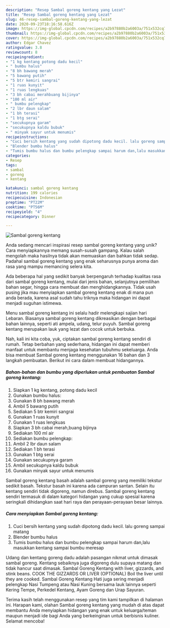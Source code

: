 ```yaml
---
description: "Resep Sambal goreng kentang yang Lezat"
title: "Resep Sambal goreng kentang yang Lezat"
slug: 46-resep-sambal-goreng-kentang-yang-lezat
date: 2020-09-23T18:16:58.616Z
image: https://img-global.cpcdn.com/recipes/a2b97880b2a6003a/751x532cq70/sambal-goreng-kentang-foto-resep-utama.jpg
thumbnail: https://img-global.cpcdn.com/recipes/a2b97880b2a6003a/751x532cq70/sambal-goreng-kentang-foto-resep-utama.jpg
cover: https://img-global.cpcdn.com/recipes/a2b97880b2a6003a/751x532cq70/sambal-goreng-kentang-foto-resep-utama.jpg
author: Edgar Chavez
ratingvalue: 3.8
reviewcount: 8
recipeingredient:
- "1 kg kentang potong dadu kecil"
- " bumbu halus"
- "8 bh bawang merah"
- "5 bawang putih"
- "5 btr kemiri sangrai"
- "1 ruas kunyit"
- "1 ruas lengkuas"
- "3 bh cabai merahbuang bijinya"
- "100 ml air"
- " bumbu pelengkap"
- "2 lbr daun salam"
- "1 bh terasi"
- "1 btg serai"
- "secukupnya garam"
- "secukupnya kaldu bubuk"
- " minyak sayur untuk menumis"
recipeinstructions:
- "Cuci bersih kentang yang sudah dipotong dadu kecil. lalu goreng sampai matang"
- "Blender bumbu halus"
- "Tumis bumbu halus dan bumbu pelengkap sampai harum dan,lalu masukkan kentang sampai bumbu meresap"
categories:
- Resep
tags:
- sambal
- goreng
- kentang

katakunci: sambal goreng kentang 
nutrition: 199 calories
recipecuisine: Indonesian
preptime: "PT22M"
cooktime: "PT56M"
recipeyield: "4"
recipecategory: Dinner

---
```



![Sambal goreng kentang](https://img-global.cpcdn.com/recipes/a2b97880b2a6003a/751x532cq70/sambal-goreng-kentang-foto-resep-utama.jpg)

Anda sedang mencari inspirasi resep sambal goreng kentang yang unik? Cara menyiapkannya memang susah-susah gampang. Kalau salah mengolah maka hasilnya tidak akan memuaskan dan bahkan tidak sedap. Padahal sambal goreng kentang yang enak seharusnya punya aroma dan rasa yang mampu memancing selera kita.

Ada beberapa hal yang sedikit banyak berpengaruh terhadap kualitas rasa dari sambal goreng kentang, mulai dari jenis bahan, selanjutnya pemilihan bahan segar, hingga cara membuat dan menghidangkannya. Tidak usah pusing jika mau menyiapkan sambal goreng kentang enak di mana pun anda berada, karena asal sudah tahu triknya maka hidangan ini dapat menjadi suguhan istimewa.

Menu sambal goreng kentang ini selalu hadir melengkapi sajian hari Lebaran. Biasanya sambal goreng kentang dikreasikan dengan berbagai bahan lainnya, seperti ati ampela, udang, telur puyuh. Sambal goreng kentang merupakan lauk yang lezat dan cocok untuk berbuka.


Nah, kali ini kita coba, yuk, ciptakan sambal goreng kentang sendiri di rumah. Tetap berbahan yang sederhana, hidangan ini dapat memberi manfaat untuk membantu menjaga kesehatan tubuhmu sekeluarga. Anda bisa membuat Sambal goreng kentang menggunakan 16 bahan dan 3 langkah pembuatan. Berikut ini cara dalam membuat hidangannya.

<!--inarticleads1-->

##### Bahan-bahan dan bumbu yang diperlukan untuk pembuatan Sambal goreng kentang:

1. Siapkan 1 kg kentang, potong dadu kecil
1. Gunakan  bumbu halus:
1. Gunakan 8 bh bawang merah
1. Ambil 5 bawang putih
1. Sediakan 5 btr kemiri sangrai
1. Gunakan 1 ruas kunyit
1. Gunakan 1 ruas lengkuas
1. Siapkan 3 bh cabai merah,buang bijinya
1. Sediakan 100 ml air
1. Sediakan  bumbu pelengkap:
1. Ambil 2 lbr daun salam
1. Sediakan 1 bh terasi
1. Gunakan 1 btg serai
1. Gunakan secukupnya garam
1. Ambil secukupnya kaldu bubuk
1. Gunakan  minyak sayur untuk menumis


Sambal goreng kentang basah adalah sambal goreng yang memiliki tekstur sedikit basah. Tekstur basah ini karena ada campuran santan. Selain itu kentang sendiri tidak digoreng, namun direbus. Sambal goreng kentang sendiri termasuk di dalam kategori hidangan yang cukup spesial karena seringkali dihidangkan saat hari raya dan perayaan-perayaan besar lainnya. 

<!--inarticleads2-->

##### Cara menyiapkan Sambal goreng kentang:

1. Cuci bersih kentang yang sudah dipotong dadu kecil. lalu goreng sampai matang
1. Blender bumbu halus
1. Tumis bumbu halus dan bumbu pelengkap sampai harum dan,lalu masukkan kentang sampai bumbu meresap


Udang dan kentang goreng dadu adalah pasangan nikmat untuk dimasak sambal goreng. Kentang sebaiknya juga digoreng dulu supaya matang dan tidak hancur saat dimasak. Sambal Goreng Kentang with liver, gizzards, and stink beans. COOK THE GIZZARDS OR LIVER (OPTIONAL) Boil the liver until they are cooked. Sambal Goreng Kentang Hati juga sering menjadi pelengkap Nasi Tumpeng atau Nasi Kuning bersama lauk lainnya seperti Kering Tempe, Perkedel Kentang, Ayam Goreng dan Urap Sayuran. 

Terima kasih telah menggunakan resep yang tim kami tampilkan di halaman ini. Harapan kami, olahan Sambal goreng kentang yang mudah di atas dapat membantu Anda menyiapkan hidangan yang enak untuk keluarga/teman maupun menjadi ide bagi Anda yang berkeinginan untuk berbisnis kuliner. Selamat mencoba!
